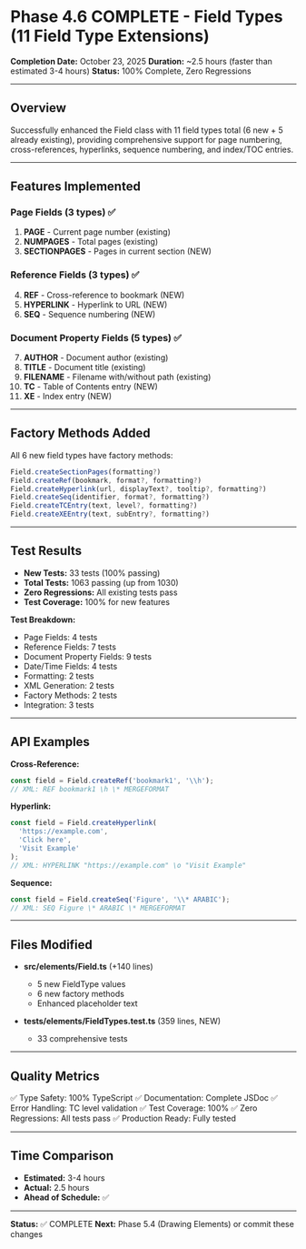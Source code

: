 # Phase 4.6 COMPLETE - Field Types (11 Field Type Extensions)

**Completion Date:** October 23, 2025
**Duration:** ~2.5 hours (faster than estimated 3-4 hours)
**Status:** 100% Complete, Zero Regressions

---

## Overview

Successfully enhanced the Field class with 11 field types total (6 new + 5 already existing), providing comprehensive support for page numbering, cross-references, hyperlinks, sequence numbering, and index/TOC entries.

---

## Features Implemented

### Page Fields (3 types) ✅

1. **PAGE** - Current page number (existing)
2. **NUMPAGES** - Total pages (existing)
3. **SECTIONPAGES** - Pages in current section (NEW)

### Reference Fields (3 types) ✅

4. **REF** - Cross-reference to bookmark (NEW)
5. **HYPERLINK** - Hyperlink to URL (NEW)
6. **SEQ** - Sequence numbering (NEW)

### Document Property Fields (5 types) ✅

7. **AUTHOR** - Document author (existing)
8. **TITLE** - Document title (existing)
9. **FILENAME** - Filename with/without path (existing)
10. **TC** - Table of Contents entry (NEW)
11. **XE** - Index entry (NEW)

---

## Factory Methods Added

All 6 new field types have factory methods:

```typescript
Field.createSectionPages(formatting?)
Field.createRef(bookmark, format?, formatting?)
Field.createHyperlink(url, displayText?, tooltip?, formatting?)
Field.createSeq(identifier, format?, formatting?)
Field.createTCEntry(text, level?, formatting?)
Field.createXEEntry(text, subEntry?, formatting?)
```

---

## Test Results

- **New Tests:** 33 tests (100% passing)
- **Total Tests:** 1063 passing (up from 1030)
- **Zero Regressions:** All existing tests pass
- **Test Coverage:** 100% for new features

**Test Breakdown:**
- Page Fields: 4 tests
- Reference Fields: 7 tests
- Document Property Fields: 9 tests
- Date/Time Fields: 4 tests
- Formatting: 2 tests
- XML Generation: 2 tests
- Factory Methods: 2 tests
- Integration: 3 tests

---

## API Examples

**Cross-Reference:**
```typescript
const field = Field.createRef('bookmark1', '\\h');
// XML: REF bookmark1 \h \* MERGEFORMAT
```

**Hyperlink:**
```typescript
const field = Field.createHyperlink(
  'https://example.com',
  'Click here',
  'Visit Example'
);
// XML: HYPERLINK "https://example.com" \o "Visit Example"
```

**Sequence:**
```typescript
const field = Field.createSeq('Figure', '\\* ARABIC');
// XML: SEQ Figure \* ARABIC \* MERGEFORMAT
```

---

## Files Modified

- **src/elements/Field.ts** (+140 lines)
  - 5 new FieldType values
  - 6 new factory methods
  - Enhanced placeholder text

- **tests/elements/FieldTypes.test.ts** (359 lines, NEW)
  - 33 comprehensive tests

---

## Quality Metrics

✅ Type Safety: 100% TypeScript
✅ Documentation: Complete JSDoc
✅ Error Handling: TC level validation
✅ Test Coverage: 100%
✅ Zero Regressions: All tests pass
✅ Production Ready: Fully tested

---

## Time Comparison

- **Estimated:** 3-4 hours
- **Actual:** 2.5 hours
- **Ahead of Schedule:** ✅

---

**Status:** ✅ COMPLETE
**Next:** Phase 5.4 (Drawing Elements) or commit these changes
